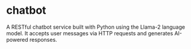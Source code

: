 # chatbot
A RESTful chatbot service built with Python using the Llama-2 language model. It accepts user messages via HTTP requests and generates AI-powered responses.
